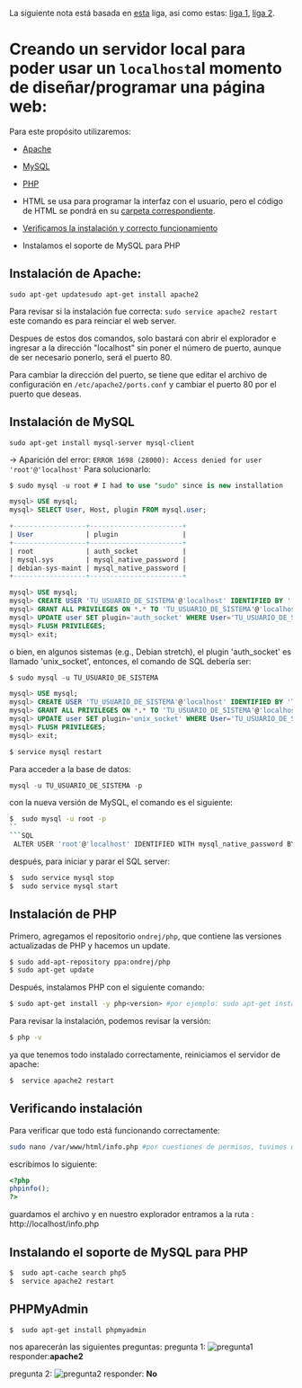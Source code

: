 La siguiente nota está basada en [esta](http://www.linuxandubuntu.com/home/how-to-setup-a-web-server-and-host-website-on-your-own-linux-computer) liga, asi como estas: [liga 1](https://www.howtoforge.com/ubuntu-lamp-server-with-apache2-php5-mysql-on-14.04-lts), [liga 2](https://vitux.com/how-to-install-php5-and-php7-on-ubuntu-18-04-lts/). 

# Creando un servidor local para poder usar un `localhost`al momento de diseñar/programar una página web:

Para este propósito utilizaremos:
* [Apache](https://github.com/rafaelortegar/my_cheat_sheets/blob/master/PHP/seting%20up%20local%20hosting/README.md#instalaci%C3%B3n-de-apache)
* [MySQL](https://github.com/rafaelortegar/my_cheat_sheets/blob/master/PHP/seting%20up%20local%20hosting/README.md#instalaci%C3%B3n-de-mysql)
* [PHP](https://github.com/rafaelortegar/my_cheat_sheets/blob/master/PHP/seting%20up%20local%20hosting/README.md#instalaci%C3%B3n-de-php)
* HTML se usa para programar la interfaz con el usuario, pero el código de HTML se pondrá en su [carpeta correspondiente](https://github.com/rafaelortegar/my_cheat_sheets/tree/master/HTML).

* [Verificamos la instalación y correcto funcionamiento](https://github.com/rafaelortegar/my_cheat_sheets/blob/master/PHP/seting%20up%20local%20hosting/README.md#verificando-instalaci%C3%B3n)
* Instalamos el soporte de MySQL para PHP

## Instalación de Apache:
`sudo apt-get updatesudo apt-get install apache2`

Para revisar si la instalación fue correcta:
`sudo service apache2 restart`
este comando es para reinciar el web server.

Despues de estos dos comandos, solo bastará con abrir el explorador e ingresar a la dirección "localhost" sin poner el número de puerto, aunque de ser necesario ponerlo, será el puerto 80.

Para cambiar la dirección del puerto, se tiene que editar el archivo de configuración en `/etc/apache2/ports.conf`  y cambiar el puerto 80 por el puerto que deseas.

## Instalación de MySQL

`sudo apt-get install mysql-server mysql-client`

 &rarr; Aparición del error: `ERROR 1698 (28000): Access denied for user 'root'@'localhost'`
Para solucionarlo:
``` SQL
$ sudo mysql -u root # I had to use "sudo" since is new installation

mysql> USE mysql;
mysql> SELECT User, Host, plugin FROM mysql.user;

+------------------+-----------------------+
| User             | plugin                |
+------------------+-----------------------+
| root             | auth_socket           |
| mysql.sys        | mysql_native_password |
| debian-sys-maint | mysql_native_password |
+------------------+-----------------------+

mysql> USE mysql;
mysql> CREATE USER 'TU_USUARIO_DE_SISTEMA'@'localhost' IDENTIFIED BY '';
mysql> GRANT ALL PRIVILEGES ON *.* TO 'TU_USUARIO_DE_SISTEMA'@'localhost';
mysql> UPDATE user SET plugin='auth_socket' WHERE User='TU_USUARIO_DE_SISTEMA';
mysql> FLUSH PRIVILEGES;
mysql> exit;
```
o bien, en algunos sistemas (e.g., Debian stretch), el plugin 'auth_socket' es llamado 'unix_socket', entonces, el comando de SQL debería ser:

```SQL
$ sudo mysql -u TU_USUARIO_DE_SISTEMA 

mysql> USE mysql;
mysql> CREATE USER 'TU_USUARIO_DE_SISTEMA'@'localhost' IDENTIFIED BY 'TU_CONTRASEÑA DE USUARIO'; # Si no quieres asignar una contraseña, dejarlo como ''
mysql> GRANT ALL PRIVILEGES ON *.* TO 'TU_USUARIO_DE_SISTEMA'@'localhost';
mysql> UPDATE user SET plugin='unix_socket' WHERE User='TU_USUARIO_DE_SISTEMA';
mysql> FLUSH PRIVILEGES;
mysql> exit;

$ service mysql restart
```

Para acceder a la base de datos:

```SQL
mysql -u TU_USUARIO_DE_SISTEMA -p
```
con la nueva versión de MySQL, el comando es el siguiente:

```bash
$  sudo mysql -u root -p
``
```SQL
 ALTER USER 'root'@'localhost' IDENTIFIED WITH mysql_native_password BY 'TU_CONTRASEÑA DE USUARIO';
```
después, para iniciar y parar el SQL server:
```bash
$  sudo service mysql stop
$  sudo service mysql start
```

## Instalación de PHP
Primero, agregamos el repositorio `ondrej/php`, que contiene las versiones actualizadas de PHP y hacemos un update.
```bash
$ sudo add-apt-repository ppa:ondrej/php
$ sudo apt-get update
```
Después, instalamos PHP con el siguiente comando:
```bash
$ sudo apt-get install -y php<version> #por ejemplo: sudo apt-get install -y php7.2
```

Para revisar la instalación, podemos revisar la versión:
```bash
$ php -v
```
ya que tenemos todo instalado correctamente, reiniciamos el servidor de apache:
```bash
$  service apache2 restart
```
## Verificando instalación
Para verificar que todo está funcionando correctamente:
```bash
sudo nano /var/www/html/info.php #por cuestiones de permisos, tuvimos que usar sudo
```
escribimos lo siguiente:

```php
<?php
phpinfo();
?>
```
guardamos el archivo y en nuestro explorador entramos a la ruta :
http://localhost/info.php

## Instalando el soporte de MySQL para PHP
```bash
$  sudo apt-cache search php5
$  service apache2 restart
```

## PHPMyAdmin
```bash
$  sudo apt-get install phpmyadmin
```
nos aparecerán las siguientes preguntas:
pregunta 1:
![pregunta1](../../docs/imagenes/pregunta_de_configuracion_php.png)
responder:**apache2**

pregunta 2:
![pregunta2](../../docs/imagenes/pregunta_de_configuracion_php1.png)
responder: **No**
